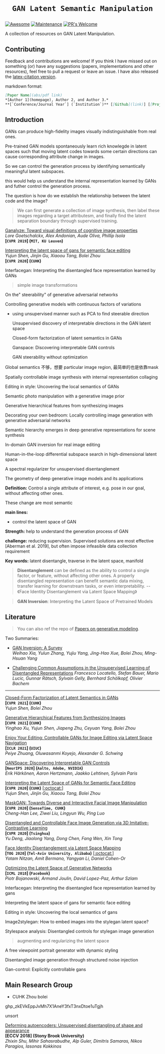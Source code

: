 # <p align=center>`GAN Latent Semantic Manipulation` </p>

[![Awesome](https://cdn.rawgit.com/sindresorhus/awesome/d7305f38d29fed78fa85652e3a63e154dd8e8829/media/badge.svg)](https://github.com/sindresorhus/awesome)
[![Maintenance](https://img.shields.io/badge/Maintained%3F-yes-green.svg)](https://GitHub.com/Naereen/StrapDown.js/graphs/commit-activity)
[![PR's Welcome](https://img.shields.io/badge/PRs-welcome-brightgreen.svg?style=flat)](http://makeapullrequest.com) 

A collection of resources on GAN Latent Manipulation.

## Contributing

Feedback and contributions are welcome! If you think I have missed out on something (or) have any suggestions (papers, implementations and other resources), feel free to pull a request or leave an issue. I have also released the [latex-citation version](). 

markdown format:

``` markdown
[Paper Name](abs/pdf link)  
*[Author 1](homepage), Author 2, and Author 3.*  
**[`Conference/Journal Year`] (`Institution`)** [[Github](link)] [[Project](link)]
```

## Introduction

GANs can produce high-fidelity images visually indistinguishable from real ones.

Pre-trained GAN models spontaneously learn rich knowlegde in latent spaces such that moving latent codes towards some certain directions can cause corresponding attribute change in images. 

So we can control the generation process by identifying semantically meaningful latent subspaces.

this would help us understand the internal representation learned by GANs and futher control the generation process.

<Low-Rank GAN>



The question is how do we establish the relationship between the latent code and the image?



> We can first generate a collection of image synthesis, then label these images regarding a target attributesm, and finally find the latent separation boundary through supervised training.

[Ganalyze: Toward visual definitions of cognitive image properties](https://arxiv.org/pdf/1906.10112.pdf)  
*Lore Goetschalckx, Alex Andonian, Aude Oliva, Phillip Isola*  
**[`CVPR 2019`] (`MIT, KU Leuven`)**

[Interpreting the latent space of gans for semantic face editing](https://arxiv.org/pdf/1907.10786.pdf)  
*Yujun Shen, Jinjin Gu, Xiaoou Tang, Bolei Zhou*  
**[`CVPR 2020`] (`CUHK`)**



Interfacegan: Interpreting the disentangled face representation learned by GANs

> simple image transformations 

On the" steerability" of generative adversarial networks

Controlling generative models with continuous factors of variations





- using unsupervised manner such as PCA to find steerable direction

  Unsupervised discovery of interpretable directions in the GAN latent space

  Closed-form factorization of latent semantics in GANs

  Ganspace: Discovering interpretable GAN controls

  GAN steerability without optimization







Global semantics 不够，想要 particular image region, 最简单的也是依靠mask

Spatially controllable image synthesis with internal representation collaging

Editing in style: Uncovering the local semantics of GANs

Semantic photo manipulation with a generative image prior

Generative hierarchical features from synthesizing images

Decorating your own bedroom: Locally controlling image generation with generative adversarial networks



Semantic hierarchy emerges in deep generative representations for scene synthesis

In-domain GAN inversion for real image editing



Human-in-the-loop differential subspace search in high-dimensional latent space

A spectral regularizer for unsupervised disentanglement

The geometry of deep generative image models and its applications



**Definition:** Control a single attribute of interest, e.g. pose in our goal, without affecting other ones.

These change are most semantic

**main lines:**

- control the latent space of GAN

**Strength:** help to understand the generation process of GAN

**challenge:** reducing supervision. Supervised solutions are most effective [Aberman et al. 2019], but often impose infeasible data collection requirement

**Key words:** latent disentangle, traverse in the latent space, manifold



> **Disentanglement** can be defined as the ability to control a single factor, or feature, without affecting other ones. A properly disentangled representation can benefit semantic data mixing, transfer learning for downstream tasks, or even interpretability.  --《Face Identity Disentanglement via Latent Space Mapping》

> **GAN Inversion**: Interpreting the Latent Space of Pretrained Models



## Literature

> You can also ref the repo of [Papers on generative modeling](https://github.com/zhoubolei/awesome-generative-modeling).

Two Summaries:

- [GAN Inversion: A Survey](https://arxiv.org/pdf/2101.05278.pdf)  
*Weihao Xia, Yulun Zhang, Yujiu Yang, Jing-Hao Xue, Bolei Zhou, Ming-Hsuan Yang*

- [Challenging Common Assumptions in the Unsupervised Learning of Disentangled Representations](https://arxiv.org/pdf/1811.12359.pdf)
*Francesco Locatello, Stefan Bauer, Mario Lucic, Gunnar Rätsch, Sylvain Gelly, Bernhard Schölkopf, Olivier Bachem*

---

[Closed-Form Factorization of Latent Semantics in GANs](https://arxiv.org/pdf/2007.06600.pdf)  
**[`CVPR 2021`] (`CUHK`)**  
*Yujun Shen, Bolei Zhou*

[Generative Hierarchical Features from Synthesizing Images](https://arxiv.org/pdf/2007.10379.pdf)  
**[`CVPR 2021`] (`CUHK`)**  
*Yinghao Xu, Yujun Shen, Jiapeng Zhu, Ceyuan Yang, Bolei Zhou*

[Enjoy Your Editing: Controllable GANs for Image Editing via Latent Space Navigation](https://arxiv.org/pdf/2102.01187.pdf)  
**[`ICLR 2021`] (`UIUC`)**  
*Peiye Zhuang, Oluwasanmi Koyejo, Alexander G. Schwing*

[GANSpace: Discovering Interpretable GAN Controls](https://arxiv.org/pdf/2004.02546.pdf)  
**[`NeurIPS 2020`] (`Aalto, Adobe, NVIDIA`)**  
*Erik Härkönen, Aaron Hertzmann, Jaakko Lehtinen, Sylvain Paris*

[Interpreting the Latent Space of GANs for Semantic Face Editing](https://arxiv.org/pdf/1907.10786.pdf)  
**[`CVPR 2020`] (`CUHK`)** [[:octocat:](https://github.com/genforce/interfacegan)]  
*Yujun Shen, Jinjin Gu, Xiaoou Tang, Bolei Zhou*

[MaskGAN: Towards Diverse and Interactive Facial Image Manipulation](https://arxiv.org/pdf/1907.11922.pdf)  
**[`CVPR 2020`] (`SenseTime, CUHK`)**  
*Cheng-Han Lee, Ziwei Liu, Lingyun Wu, Ping Luo*

[Disentangled and Controllable Face Image Generation via 3D Imitative-Contrastive Learning](https://arxiv.org/pdf/2004.11660.pdf)  
**[`CVPR 2020`] (`Tsinghua`)**  
*Yu Deng, Jiaolong Yang, Dong Chen, Fang Wen, Xin Tong*

[Face Identity Disentanglement via Latent Space Mapping](https://arxiv.org/pdf/2005.07728.pdf)  
**[`TOG 2020`] (`Tel-Aviv University, Alibaba`)** [[:octocat:](https://github.com/YotamNitzan/ID-disentanglement)]  
*Yotam Nitzan, Amit Bermano, Yangyan Li, Daniel Cohen-Or*

[Optimizing the Latent Space of Generative Networks](https://arxiv.org/pdf/1707.05776.pdf)  
**[`ICML 2018`] (`Facebook`)**  
*Piotr Bojanowski, Armand Joulin, David Lopez-Paz, Arthur Szlam*



Interfacegan: Interpreting the disentangled face representation learned by gans

Interpreting the latent space of gans for semantic face editing

Editing in style: Uncovering the local semantics of gans

Image2stylegan: How to embed images into the stylegan latent space?

Stylespace analysis: Disentangled controls for stylegan image generation



> augmenting and regularizing the latent space

A free viewpoint portrait generator with dynamic styling

Disentangled image generation through structured noise injection

Gan-control: Explicitly controllable gans

## Main Research Group

- CUHK Zhou bolei



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



unsort



[Deforming autoencoders: Unsupervised disentangling of shape and appearance](https://arxiv.org/pdf/1806.06503.pdf)  
**[ECCV 2018] (Stony Brook University)**   
*Zhixin Shu, Mihir Sahasrabudhe, Alp Guler, Dimitris Samaras, Nikos Paragios, Iasonas Kokkinos*